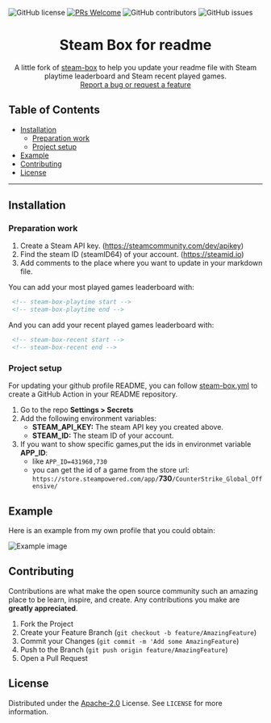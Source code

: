 ![GitHub license](https://img.shields.io/github/license/torresflo/steam-box-for-readme.svg)
[![PRs Welcome](https://img.shields.io/badge/PRs-welcome-brightgreen.svg)](http://makeapullrequest.com)
![GitHub contributors](https://img.shields.io/github/contributors/torresflo/steam-box-for-readme.svg)
![GitHub issues](https://img.shields.io/github/issues/torresflo/steam-box-for-readme.svg)

<p align="center">
  <h1 align="center">Steam Box for readme</h3>

  <p align="center">
    A little fork of <a href="https://github.com/YouEclipse/steam-box">steam-box</a> to help you update your readme file with Steam playtime leaderboard and Steam recent played games.
    <br />
    <a href="https://github.com/torresflo/steam-box-for-readme/issues">Report a bug or request a feature</a>
  </p>
</p>

## Table of Contents

* [Installation](#installation)
   * [Preparation work](#preparation-work)
   * [Project setup](#project-setup)
* [Example](#example)
* [Contributing](#contributing)
* [License](#license)

---

## Installation

### Preparation work
1. Create a Steam  API key. (https://steamcommunity.com/dev/apikey)
1. Find the steam ID (steamID64) of your account. (https://steamid.io)
1. Add comments to the place where you want to update in your markdown file.

You can add your most played games leaderboard with:
   ```markdown
    <!-- steam-box-playtime start -->
    <!-- steam-box-playtime end -->
   ```

And you can add your recent played games leaderboard with:
   ```markdown
    <!-- steam-box-recent start -->
    <!-- steam-box-recent end -->
   ```

### Project setup

For updating your github profile README, you can follow [steam-box.yml](https://github.com/torresflo/steam-box-for-readme/blob/master/.github/workflows/schedule.yml) to create a GitHub Action in your README repository.

1. Go to the repo **Settings > Secrets**
1. Add the following environment variables:
   - **STEAM_API_KEY:** The steam API key you created above. 
   - **STEAM_ID:** The steam ID of your account.
1. If you want to show specific games,put the ids in environmet variable **APP_ID**:
   - like `APP_ID=431960,730`
   - you can get the id of a game from the store url: `https://store.steampowered.com/app/`**730**`/CounterStrike_Global_Offensive/`

## Example

Here is an example from my own profile that you could obtain:

![Example image](https://raw.githubusercontent.com/torresflo/steam-box-for-readme/master/images/1.png)

## Contributing

Contributions are what make the open source community such an amazing place to be learn, inspire, and create. Any contributions you make are **greatly appreciated**.

1. Fork the Project
2. Create your Feature Branch (`git checkout -b feature/AmazingFeature`)
3. Commit your Changes (`git commit -m 'Add some AmazingFeature`)
4. Push to the Branch (`git push origin feature/AmazingFeature`)
5. Open a Pull Request

<!-- LICENSE -->
## License
Distributed under the [Apache-2.0](./LICENSE) License. See `LICENSE` for more information.
